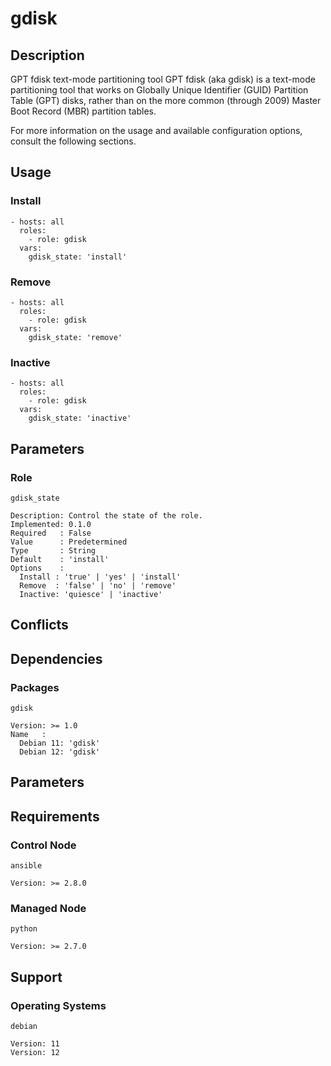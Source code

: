 # gdisk

## Description

GPT fdisk text-mode partitioning tool GPT fdisk (aka gdisk) is a text-mode
partitioning tool that works on Globally Unique Identifier (GUID) Partition
Table (GPT) disks, rather than on the more common (through 2009) Master Boot
Record (MBR) partition tables.

For more information on the usage and available configuration options,
consult the following sections.

## Usage

### Install

```
- hosts: all
  roles:
    - role: gdisk
  vars:
    gdisk_state: 'install'
```

### Remove

```
- hosts: all
  roles:
    - role: gdisk
  vars:
    gdisk_state: 'remove'
```

### Inactive

```
- hosts: all
  roles:
    - role: gdisk
  vars:
    gdisk_state: 'inactive'
```

## Parameters

### Role

`gdisk_state`

    Description: Control the state of the role.
    Implemented: 0.1.0
    Required   : False
    Value      : Predetermined
    Type       : String
    Default    : 'install'
    Options    :
      Install : 'true' | 'yes' | 'install'
      Remove  : 'false' | 'no' | 'remove'
      Inactive: 'quiesce' | 'inactive'

## Conflicts

## Dependencies

### Packages

`gdisk`

    Version: >= 1.0
    Name   :
      Debian 11: 'gdisk'
      Debian 12: 'gdisk'

## Parameters

## Requirements

### Control Node

`ansible`

    Version: >= 2.8.0

### Managed Node

`python`

    Version: >= 2.7.0

## Support

### Operating Systems

`debian`

    Version: 11
    Version: 12
